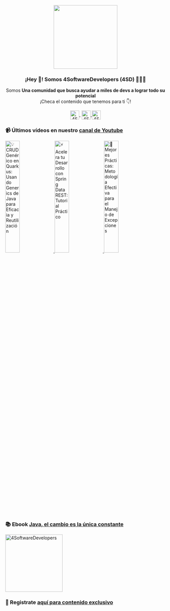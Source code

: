 <p align="center" width="300">
    <img align="center" width="200" src="https://www.4softwaredevelopers.com/assets/img/brands/icono_4SD.png" />
    <h3 align="center">¡Hey 👋! Somos 4SoftwareDevelopers (4SD) 👨🏻‍💻</h3>
 </p>
 
 <p align="center">Somos <strong>Una comunidad que busca ayudar a miles de devs a lograr todo su potencial</strong><br />¡Checa el contenido que tenemos para ti 👇!</p>
 <p align="center">
    <a href="https://youtube.com/4SoftwareDevelopers" target="blank" style='margin-right:4px'>
     <img align="center" src="https://cdn.jsdelivr.net/npm/simple-icons@3.0.1/icons/youtube.svg" alt="4SoftwareDevelopers" height="28px" width="28px" />
   </a>
   <a href="https://instagram.com/4SoftwareDevelopers" target="blank">
     <img align="center" src="https://cdn.jsdelivr.net/npm/simple-icons@3.0.1/icons/instagram.svg" alt="4SoftwareDevelopers" height="28px" width="28px" />
   </a>
   <a href="https://twitter.com/4SDevelopers" target="blank">
     <img align="center" src="https://cdn.jsdelivr.net/npm/simple-icons@3.0.1/icons/twitter.svg" alt="4SoftwareDevelopers" height="28px" width="28px" />
   </a>
 </p>
 
### 📹 Últimos vídeos en nuestro [canal de Youtube](https://youtube.com/4SoftwareDevelopers?sub_confirmation=1)

<a href='https://youtu.be/p1LXSUX663Q' target='_blank'>
    <img width='30%' src='https://img.youtube.com/vi/p1LXSUX663Q/mqdefault.jpg' alt='💡 CRUD Genérico en Quarkus: Usando Generics de Java para Eficacia y Reutilización' title='💡 CRUD Genérico en Quarkus: Usando Generics de Java para Eficacia y Reutilización' />
</a>

<a href='https://youtu.be/m09MzjkAXf8' target='_blank'>
    <img width='30%' src='https://img.youtube.com/vi/m09MzjkAXf8/mqdefault.jpg' alt='⚡ Acelera tu Desarrollo con Spring Data REST: Tutorial Práctico' title='⚡ Acelera tu Desarrollo con Spring Data REST: Tutorial Práctico' />
</a>

<a href='https://youtu.be/top1ljdSjJA' target='_blank'>
    <img width='30%' src='https://img.youtube.com/vi/top1ljdSjJA/mqdefault.jpg' alt='🚀 Mejores Prácticas: Metodología Efectiva para el Manejo de Excepciones' title='🚀 Mejores Prácticas: Metodología Efectiva para el Manejo de Excepciones' />
</a>
 

### 📚 Ebook [Java, el cambio es la única constante](https://ebook.4softwaredevelopers.com/)
<a href="https://ebook.4softwaredevelopers.com/" target="blank">
  <img align="center" src="https://www.4softwaredevelopers.com/assets/img/illustrations/Portada_Java.jpg" alt="4SoftwareDevelopers" width="180px" />
</a>

### 🔐 Registrate [aquí para contenido exclusivo](https://www.subscribepage.com/kit4sd)
 
 
